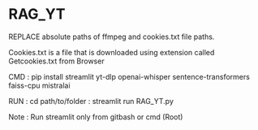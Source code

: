 # RAG_YT
REPLACE absolute paths of ffmpeg and cookies.txt file paths.

Cookies.txt is a file that is downloaded using extension called Getcookies.txt from Browser

CMD : pip install streamlit yt-dlp openai-whisper sentence-transformers faiss-cpu mistralai

RUN : cd path/to/folder
    : streamlit run RAG_YT.py

Note : Run streamlit only from gitbash or cmd (Root)
